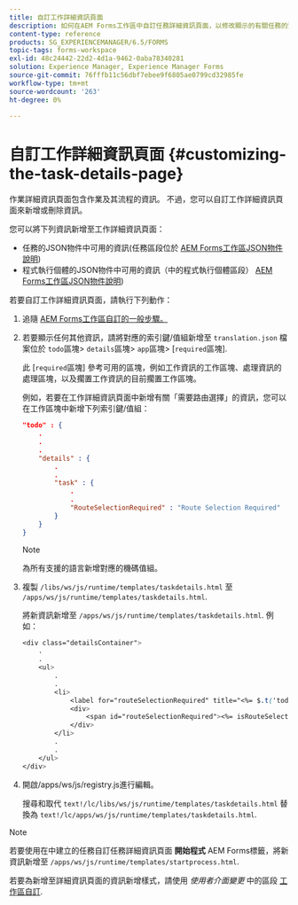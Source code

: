 ```yaml
---
title: 自訂工作詳細資訊頁面
description: 如何在AEM Forms工作區中自訂任務詳細資訊頁面，以修改顯示的有關任務的預設資訊。
content-type: reference
products: SG_EXPERIENCEMANAGER/6.5/FORMS
topic-tags: forms-workspace
exl-id: 48c24442-22d2-4d1a-9462-0aba78340281
solution: Experience Manager, Experience Manager Forms
source-git-commit: 76fffb11c56dbf7ebee9f6805ae0799cd32985fe
workflow-type: tm+mt
source-wordcount: '263'
ht-degree: 0%

---
```


# 自訂工作詳細資訊頁面 {#customizing-the-task-details-page}

作業詳細資訊頁面包含作業及其流程的資訊。 不過，您可以自訂工作詳細資訊頁面來新增或刪除資訊。

您可以將下列資訊新增至工作詳細資訊頁面：

* 任務的JSON物件中可用的資訊(任務區段位於 [AEM Forms工作區JSON物件說明](/help/forms/using/html-workspace-json-object-description.md))
* 程式執行個體的JSON物件中可用的資訊（中的程式執行個體區段） [AEM Forms工作區JSON物件說明](/help/forms/using/html-workspace-json-object-description.md))

若要自訂工作詳細資訊頁面，請執行下列動作：

1. 追隨 [AEM Forms工作區自訂的一般步驟。](/help/forms/using/generic-steps-html-workspace-customization.md)
1. 若要顯示任何其他資訊，請將對應的索引鍵/值組新增至 `translation.json` 檔案位於 `todo`區塊> `details`區塊> `app`區塊> [`required`區塊].

   此 [`required`區塊] 參考可用的區塊，例如工作資訊的工作區塊、處理資訊的處理區塊，以及擱置工作資訊的目前擱置工作區塊。

   例如，若要在工作詳細資訊頁面中新增有關「需要路由選擇」的資訊，您可以在工作區塊中新增下列索引鍵/值組：

   ```json
   "todo" : {
       .
       .
       .
       "details" : {
           .
           .
           "task" : {
               .
               .
               "RouteSelectionRequired" : "Route Selection Required"
           }
       }
   }
   ```

   >[!NOTE]
   >
   >為所有支援的語言新增對應的機碼值組。

1. 複製 `/libs/ws/js/runtime/templates/taskdetails.html` 至 `/apps/ws/js/runtime/templates/taskdetails.html`.

   將新資訊新增至 `/apps/ws/js/runtime/templates/taskdetails.html`. 例如：

   ```css
   <div class="detailsContainer">
       .
       .
       <ul>
           .
           .
           <li>
               <label for="routeSelectionRequired" title="<%= $.t('todo.details.task.RouteSelectionRequired')%>"><%= $.t('todo.details.task.RouteSelectionRequired')%></label>
               <div>
                   <span id="routeSelectionRequired"><%= isRouteSelectionRequired != null ? isRouteSelectionRequired : ''%></span>
               </div>
           </li>
           .
           .
       </ul>
   </div>
   ```

1. 開啟/apps/ws/js/registry.js進行編輯。

   搜尋和取代 `text!/lc/libs/ws/js/runtime/templates/taskdetails.html` 替換為 `text!/lc/apps/ws/js/runtime/templates/taskdetails.html`.

>[!NOTE]
>
>若要使用在中建立的任務自訂任務詳細資訊頁面 **開始程式** AEM Forms標籤，將新資訊新增至 `/apps/ws/js/runtime/templates/startprocess.html`.
>
>若要為新增至詳細資訊頁面的資訊新增樣式，請使用 *使用者介面變更* 中的區段 [工作區自訂](changing-locale-user-interface.md).
